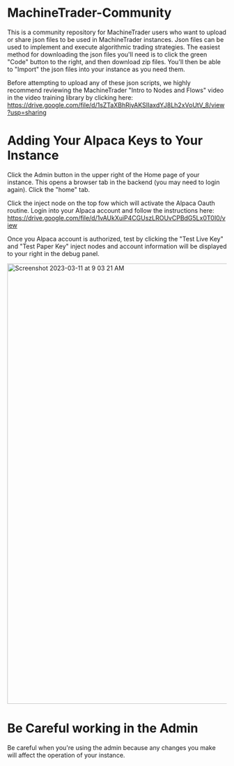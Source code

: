 # MachineTrader-Community
This is a community repository for MachineTrader users who want to upload or share json files to be used in MachineTrader instances.  Json files can be used to implement and execute algorithmic trading strategies. The easiest method for downloading the json files you'll need is to click the green "Code"  button to the right, and then download zip files. You'll then be able to "Import" the json files into your instance as you need them.

Before attempting to upload any of these json scripts, we highly recommend reviewing the MachineTrader "Intro to Nodes and Flows" video in the video training library by clicking here: https://drive.google.com/file/d/1sZTaXBhRjyAKSIIaxdYJ8Lh2xVoUtV_8/view?usp=sharing


# Adding Your Alpaca Keys to Your Instance

Click the Admin button in the upper right of the Home page of your instance. This opens a browser tab in the backend (you may need to login again). Click the "home" tab.

Click the inject node on the top fow which will activate the Alpaca Oauth routine.  Login into your Alpaca account and follow the instructions here: https://drive.google.com/file/d/1vAUkXuiP4CGUszLROUvCPBdG5Lx0T0I0/view

Once you Alpaca account is authorized, test by clicking the "Test Live Key" and "Test Paper Key" inject nodes and account information will be displayed to your right in the debug panel.

<img width="1010" alt="Screenshot 2023-03-11 at 9 03 21 AM" src="https://user-images.githubusercontent.com/79699033/224489148-43a98b28-4ab5-4718-964d-26138c3cd26a.png">

# Be Careful working in the Admin

Be careful when you're using the admin because any changes you make will affect the operation of your instance. 

